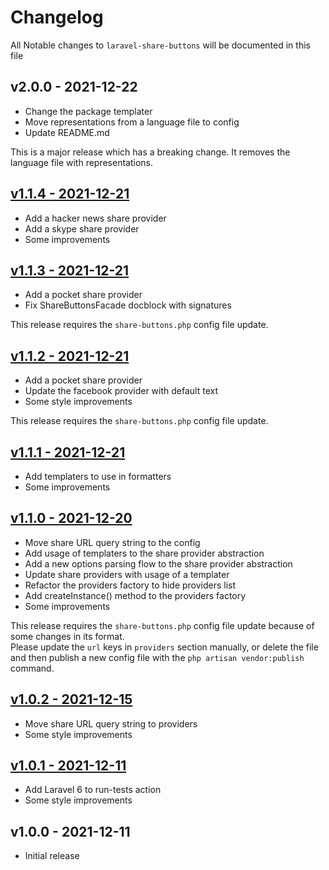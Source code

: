 # Changelog

All Notable changes to `laravel-share-buttons` will be documented in this file

## v2.0.0 - 2021-12-22

- Change the package templater
- Move representations from a language file to config
- Update README.md

This is a major release which has a breaking change. It removes the language file with representations.

## [v1.1.4 - 2021-12-21](https://github.com/kudashevs/laravel-share-buttons/compare/v1.1.3...v1.1.4)

- Add a hacker news share provider
- Add a skype share provider
- Some improvements

## [v1.1.3 - 2021-12-21](https://github.com/kudashevs/laravel-share-buttons/compare/v1.1.2...v1.1.3)

- Add a pocket share provider
- Fix ShareButtonsFacade docblock with signatures

This release requires the `share-buttons.php` config file update.

## [v1.1.2 - 2021-12-21](https://github.com/kudashevs/laravel-share-buttons/compare/v1.1.1...v1.1.2)

- Add a pocket share provider
- Update the facebook provider with default text
- Some style improvements

This release requires the `share-buttons.php` config file update.

## [v1.1.1 - 2021-12-21](https://github.com/kudashevs/laravel-share-buttons/compare/v1.1.0...v1.1.1)

- Add templaters to use in formatters
- Some improvements

## [v1.1.0 - 2021-12-20](https://github.com/kudashevs/laravel-share-buttons/compare/v1.0.2...v1.1.0)

- Move share URL query string to the config
- Add usage of templaters to the share provider abstraction
- Add a new options parsing flow to the share provider abstraction
- Update share providers with usage of a templater
- Refactor the providers factory to hide providers list
- Add createInstance() method to the providers factory
- Some improvements

This release requires the `share-buttons.php` config file update because of some changes in its format.  
Please update the `url` keys in `providers` section manually, or delete the file and then publish a new
config file with the `php artisan vendor:publish` command.

## [v1.0.2 - 2021-12-15](https://github.com/kudashevs/laravel-share-buttons/compare/v1.0.1...v1.0.2)

- Move share URL query string to providers
- Some style improvements

## [v1.0.1 - 2021-12-11](https://github.com/kudashevs/laravel-share-buttons/compare/v1.0.0...v1.0.1)

- Add Laravel 6 to run-tests action
- Some style improvements

## v1.0.0 - 2021-12-11

- Initial release
